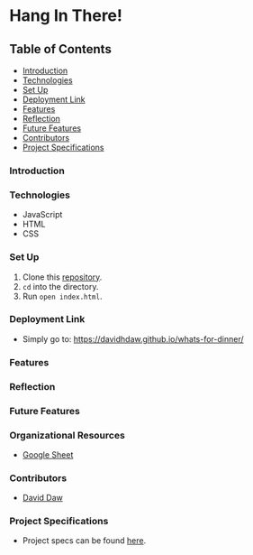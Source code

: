 # Hang In There!

## Table of Contents
- [Introduction](#introduction)
- [Technologies](#technologies)
- [Set Up](#set-up)
- [Deployment Link](#deployment-link)
- [Features](#features)
- [Reflection](#reflection)
- [Future Features](#future-features)
- [Contributors](#contributors)
- [Project Specifications](#project-specifications)

### Introduction

### Technologies
- JavaScript
- HTML
- CSS

### Set Up
1.  Clone this [repository](https://github.com/davidhdaw/hang-in-there-project).
2. `cd` into the directory.
3. Run `open index.html`.

### Deployment Link
- Simply go to: https://davidhdaw.github.io/whats-for-dinner/

### Features

### Reflection

### Future Features

### Organizational Resources
- [Google Sheet](https://docs.google.com/spreadsheets/d/1TArYW4BWjuTwoOI70uaKfKOVwcMoaMXObhMUaFirziw/edit?usp=sharing)

### Contributors
- [David Daw](https://github.com/davidhdaw)

### Project Specifications
- Project specs can be found [here](https://frontend.turing.edu/projects/module-1/dinner.html).
